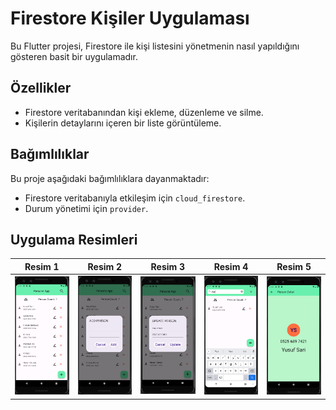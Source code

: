 # Firestore Kişiler Uygulaması

Bu Flutter projesi, Firestore ile kişi listesini yönetmenin nasıl yapıldığını gösteren basit bir uygulamadır.


## Özellikler

- Firestore veritabanından kişi ekleme, düzenleme ve silme.
- Kişilerin detaylarını içeren bir liste görüntüleme.


## Bağımlılıklar

Bu proje aşağıdaki bağımlılıklara dayanmaktadır:
- Firestore veritabanıyla etkileşim için `cloud_firestore`.
- Durum yönetimi için `provider`.

## Uygulama Resimleri  
| Resim 1 | Resim 2 | Resim 3 | Resim 4 | Resim 5 |
|---------|---------|---------|---------|---------|
| ![Resim 1](https://github.com/beklevicRidvan/Flutter-Firebase-Apps/raw/main/firestore_persons_app_provider/persons_images/person1.png) | ![Resim 2](https://github.com/beklevicRidvan/Flutter-Firebase-Apps/raw/main/firestore_persons_app_provider/persons_images/person2.png) | ![Resim 3](https://github.com/beklevicRidvan/Flutter-Firebase-Apps/raw/main/firestore_persons_app_provider/persons_images/person3.png) | ![Resim 4](https://github.com/beklevicRidvan/Flutter-Firebase-Apps/raw/main/firestore_persons_app_provider/persons_images/person4.png) | ![Resim 5](https://github.com/beklevicRidvan/Flutter-Firebase-Apps/raw/main/firestore_persons_app_provider/persons_images/person5.png) |
